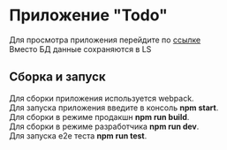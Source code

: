 # Приложение "Todo"
Для просмотра приложения перейдите по [ссылке](https://todo-ed68c.web.app/)<br>
Вместо БД данные сохраняются в LS

## Сборка и запуск

Для сборки приложения используется webpack. <br>
Для запуска приложения введите в консоль **npm start**.<br>
Для сборки в режиме продакшн **npm run build**.<br>
Для сборки в режиме разработчика **npm run dev**.<br>
Для запуска е2е теста **npm run test**.<br>


